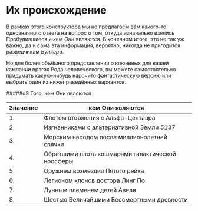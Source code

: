 # Их происхождение

В рамках этого конструктора мы не предлагаем вам какого-то однозначного ответа на вопрос о том, откуда изначально взялись Пробудившиеся и кем *Они* являются. В конечном итоге, это не так уж важно, да и сама эта информация, вероятно, никогда не пригодится разведчикам *Бункера*.

Но для более объёмного представления о ключевых для вашей кампании врагах Рода человеческого, вы можете самостоятельно придумать какую-нибудь нарочито фантастическую версию или выбрать один из нижеприведённых вариантов.

#####d8 Того, кем Они являются

|Значение|кем Они являются|
| ------------ | ------------ |
|1.|Флотом вторжения с Альфа-Центавра|
|2.|Изгнанниками с альтернативной Земли 5137|
|3.|Морским народом после миллионолетней спячки|
|4.|Обретшими плоть кошмарами галактической ноосферы|
|5.|Оружием возмездия Пятого рейха|
|6.|Легионом клонов доктора Линг По|
|7.|Лунным племенем детей Авеля|
|8.|Шестью Величайшими Бессмертными древности|